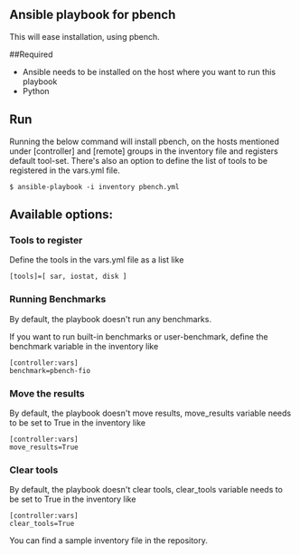 ## Ansible playbook for pbench
This will ease installation, using pbench.

##Required
- Ansible needs to be installed on the host where you want to run this playbook
- Python

## Run

Running the below command will install pbench, on the hosts mentioned under [controller] and [remote] groups in the inventory file and registers default tool-set. 
There's also an option to define the list of tools to be registered in the vars.yml file. 
```
$ ansible-playbook -i inventory pbench.yml
```

## Available options:

### Tools to register
Define the tools in the vars.yml file as a list like
```
[tools]=[ sar, iostat, disk ] 
```

### Running Benchmarks
By default, the playbook doesn't run any benchmarks.

If you want to run built-in benchmarks or user-benchmark, define the benchmark variable in the inventory like
```
[controller:vars]
benchmark=pbench-fio
```

### Move the results
By default, the playbook doesn't move results, move_results variable needs to be set to True in the inventory like
```
[controller:vars]
move_results=True
```

### Clear tools
By default, the playbook doesn't clear tools, clear_tools variable needs to be set to True in the inventory like
```
[controller:vars]
clear_tools=True
```
You can find a sample inventory file in the repository.
